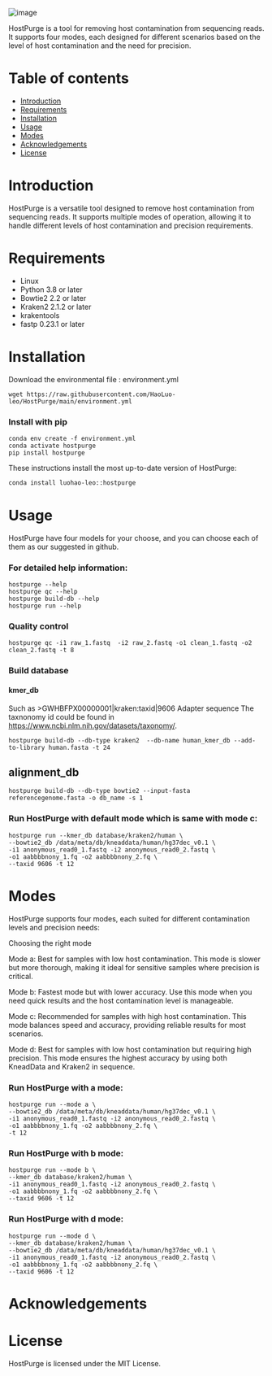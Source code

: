 ![image](https://github.com/HaoLuo-leo/HostPurge/assets/138950844/bc363a7a-4650-4c6d-979a-5ccc68167174)


HostPurge is a tool for removing host contamination from sequencing reads. It supports four modes, each designed for different scenarios based on the level of host contamination and the need for precision.

# Table of contents

* [Introduction](#introduction)
* [Requirements](#requirements)
* [Installation](#installation)
* [Usage](#usage)
* [Modes](#modes)
* [Acknowledgements](#acknowledgements)
* [License](#license)

# Introduction

HostPurge is a versatile tool designed to remove host contamination from sequencing reads. It supports multiple modes of operation, allowing it to handle different levels of host contamination and precision requirements.

# Requirements

* Linux 
* Python 3.8 or later
* Bowtie2 2.2 or later
* Kraken2 2.1.2 or later
* krakentools
* fastp 0.23.1 or later

# Installation
Download the environmental file : environment.yml
```
wget https://raw.githubusercontent.com/HaoLuo-leo/HostPurge/main/environment.yml
```
### Install with pip
```
conda env create -f environment.yml
conda activate hostpurge
pip install hostpurge
```

These instructions install the most up-to-date version of HostPurge:

```bash
conda install luohao-leo::hostpurge
```
# Usage
HostPurge have four models for your choose, and you can choose each of them as our suggested in github.
### For detailed help information:
```
hostpurge --help
hostpurge qc --help
hostpurge build-db --help
hostpurge run --help 
```
### Quality control
```
hostpurge qc -i1 raw_1.fastq  -i2 raw_2.fastq -o1 clean_1.fastq -o2 clean_2.fastq -t 8
```
### Build database
#### kmer_db
Such as >GWHBFPX00000001|kraken:taxid|9606  Adapter sequence
The taxnonomy id could be found in https://www.ncbi.nlm.nih.gov/datasets/taxonomy/.
```
hostpurge build-db --db-type kraken2  --db-name human_kmer_db --add-to-library human.fasta -t 24
```

## alignment_db
```
hostpurge build-db --db-type bowtie2 --input-fasta referencegenome.fasta -o db_name -s 1
```
### Run HostPurge with default mode which is same with mode c:
```
hostpurge run --kmer_db database/kraken2/human \
--bowtie2_db /data/meta/db/kneaddata/human/hg37dec_v0.1 \
-i1 anonymous_read0_1.fastq -i2 anonymous_read0_2.fastq \
-o1 aabbbbnony_1.fq -o2 aabbbbnony_2.fq \
--taxid 9606 -t 12
```
# Modes

HostPurge supports four modes, each suited for different contamination levels and precision needs:

Choosing the right mode

Mode a: Best for samples with low host contamination. This mode is slower but more thorough, making it ideal for sensitive samples where precision is critical.

Mode b: Fastest mode but with lower accuracy. Use this mode when you need quick results and the host contamination level is manageable.

Mode c: Recommended for samples with high host contamination. This mode balances speed and accuracy, providing reliable results for most scenarios.

Mode d: Best for samples with low host contamination but requiring high precision. This mode ensures the highest accuracy by using both KneadData and Kraken2 in sequence.

### Run HostPurge with a mode:
```
hostpurge run --mode a \
--bowtie2_db /data/meta/db/kneaddata/human/hg37dec_v0.1 \
-i1 anonymous_read0_1.fastq -i2 anonymous_read0_2.fastq \
-o1 aabbbbnony_1.fq -o2 aabbbbnony_2.fq \
-t 12
```

### Run HostPurge with b mode:
```
hostpurge run --mode b \
--kmer_db database/kraken2/human \
-i1 anonymous_read0_1.fastq -i2 anonymous_read0_2.fastq \
-o1 aabbbbnony_1.fq -o2 aabbbbnony_2.fq \
--taxid 9606 -t 12
```

### Run HostPurge with d mode:
```
hostpurge run --mode d \
--kmer_db database/kraken2/human \
--bowtie2_db /data/meta/db/kneaddata/human/hg37dec_v0.1 \
-i1 anonymous_read0_1.fastq -i2 anonymous_read0_2.fastq \
-o1 aabbbbnony_1.fq -o2 aabbbbnony_2.fq \
--taxid 9606 -t 12
```

# Acknowledgements



# License

HostPurge is licensed under the MIT License.
